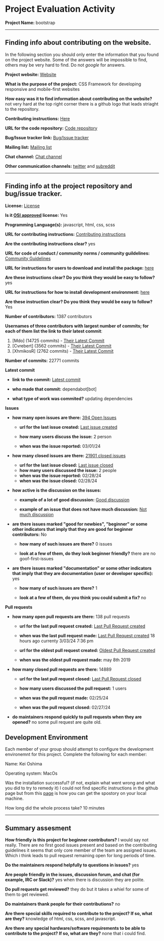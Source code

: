 # Project Evaluation Activity



__Project Name:__   bootstrap


---

## Finding info about contributing on the website.

In the following section you should only enter the information that you
found on the project website. Some of the answers will be impossible to find, others
may be very hard to find. Do not _google_ for answers.

__Project website:__ [Website](https://getbootstrap.com/)


__What is the purpose of the project:__ CSS Framework for developing responsive and mobile-first websites


__How easy was it to find information about contributing on the website?__ not very hard at the top right corner there is a github logo that leads striaght to the repository.


__Contributing instructions:__ [Here](https://github.com/twbs/bootstrap/blob/main/.github/CONTRIBUTING.md) 

__URL for the code repository:__ [Code repository](https://github.com/twbs/bootstrap/tree/main)

__Bug/Issue tracker link:__ [Bug/Issue tracker](https://github.com/twbs/bootstrap/issues)

__Mailing list:__ [Mailing list](https://blog.getbootstrap.com/)

__Chat channel:__ [Chat channel](https://discord.com/invite/bZUvakRU3M)

__Other communication channels:__ [twitter](https://twitter.com/getbootstrap) and [subreddit](https://www.reddit.com/r/bootstrap/)


---

## Finding info at the project repository and bug/issue tracker.

__License:__ [License](https://github.com/twbs/bootstrap/blob/main/LICENSE)

__Is it [OSI approved](https://opensource.org/licenses/alphabetical) license:__ Yes

__Programming Language(s):__ javascript, html, css, scss

__URL for contributing instructions:__ [Contributing instructions](https://github.com/twbs/bootstrap/blob/main/.github/CONTRIBUTING.md)

__Are the contributing instructions clear?__ yes


__URL for code of conduct / community norms / community guildelines:__ [Community Guidelines](https://github.com/twbs/bootstrap/blob/v5.3.3/CODE_OF_CONDUCT.md)

__URL for instructions for users to download and install the package:__  [here](https://getbootstrap.com/docs/5.3/getting-started/contribute/)


__Are these instructions clear? Do you think they would be easy to follow?__ yes


__URL for instructions for how to install development environment:__ [here](https://getbootstrap.com/docs/5.3/getting-started/contribute/)


__Are these instruction clear? Do you think they would be easy to follow?__ Yes 


__Number of contributors:__ 1387 contributors


__Usernames of three contributors with largest number of commits; for
each of them list the link to their latest commit__:

1. [Mdo] (14725 commits) - [Their Latest Commit](https://github.com/twbs/bootstrap/commit/a70852fb02ab4f5971272716c541f860706cd10c)
1. [Cvrebert] (3562 commits) - [Their Latest Commit](https://github.com/twbs/bootstrap/commit/6cd67779434501eed6aea4ae62f2e4499e37702e)
1. [XhmikosR] (2762 commits) - [Their Latest Commit](https://github.com/twbs/bootstrap/commit/d85a84b7b1e421105cf68edf30ce89b00264b670)


__Number of commits:__ 22771 commits

__Latest commit__ 

- __link to the commit:__ [Latest commit](https://github.com/twbs/bootstrap/commit/99562ba37c26aded816fa610210057518e13babb)

- __who made that commit:__ dependabot[bot] 

- __what type of work was commited?__ updating dependencies


__Issues__

- __how many open issues are there:__ [394 Open Issues](https://github.com/twbs/bootstrap/issues?q=is%3Aopen+is%3Aissue)

    - __url for the last issue created:__ [Last issue created](https://github.com/twbs/bootstrap/issues/39721)

    - __how many users discuss the issue:__ 2 person
    
    - __when was the issue reported:__ 03/01/24
    

- __how many closed issues are there:__ [21901 closed issues](https://github.com/twbs/bootstrap/issues?q=is%3Aissue+is%3Aclosed)
    - __url for the last issue closed:__ [Last issue closed](https://github.com/twbs/bootstrap/issues/39718)
    - __how many users discussed the issue:__ 2 people
    - __when was the issue reported:__ 02/28/24
    - __when was the issue closed:__ 02/28/24

- __how active is the discussion on the issues:__ 

    - __example of a lot of good discussion:__ [Good discussion](https://github.com/twbs/bootstrap/issues/39605)
    
    - __example of an issue that does not have much discussion:__ [Not much discussion](https://github.com/twbs/bootstrap/issues/39618)



- __are there issues marked "good for newbies", "beginner" or some other indicators that imply that they are good for beginner contributors:__  No

    - __how many of such issues are there?__ 0 issues
    
    - __look at a few of them, do they look beginner friendly?__ there are no goof-first-issues



- __are there issues marked "documentation" or some other indicators that imply that they are documentation (user or developer specific):__ yes

    - __how many of such issues are there?__ 1
    
    - __look at a few of them, do you think you could submit a fix?__ no



__Pull requests__

- __how many open pull requests are there:__ 138 pull requests

    - __url for the last pull request created:__ [Last Pull Request created](https://github.com/twbs/bootstrap/pull/39725)
    
    - __when was the last pull request made:__ [Last Pull Request created](https://github.com/twbs/bootstrap/pull/39725) 18 hours ago currenty 3/03/24 7:36 pm

    - __url for the oldest pull request created:__ [Oldest Pull Request created](https://github.com/twbs/bootstrap/pull/28744)
    
    - __when was the oldest pull request made:__ may 8th 2019

- __how many closed pull requests are there:__ 14889

    - __url for the last pull request closed:__ [Last Pull Request closed](https://github.com/twbs/bootstrap/pull/39715)
    
    - __how many users discussed the pull request:__ 1 users
    
    - __when was the pull request made:__  02/25/24
    
    - __when was the pull request closed:__ 02/27/24
    

- __do maintainers respond quickly to pull requests when they are opened?__ no some pull request are quite old.


## Development Environment 

Each member of your group should attempt to configure the development environemnt 
for this project. Complete the following for each member:

Name: Kei Oshima

Operating system: MacOs

Was the installation successful? (if not, explain what went wrong and 
what you did to try to remedy it) I could not find specific instructions in the github page but from this [page](https://getbootstrap.com/docs/5.3/getting-started/contribute/) is how you can get the spostory on your local machine.

How long did the whole process take? 10 minutes 


---


## Summary assesment
__How friendly is this project for beginner contributors?__ I would say not really. There are no first good issues present and based on the contributing guidelines it seems that only core member of the team are assigned issues. Which i think leads to pull request remaining open for long periods of time.  




__Do the maintainers respond helpfully to questions in issues?__ yes 



__Are people friendly in the issues, discussion forum, and chat (for example, IRC or Slack)?__ yes when there is discussion they are polite. 




__Do pull requests get reviewed?__ they do but it takes a whiel for some of them to get reviewed. 



__Do maintainers thank people for their contributions?__ no



__Are there special skills required to contribute to the project? If so, what are they?__ knowledge of html, css, scss, and javascript.



__Are there any special hardware/software requirements to be able to contribute to the project? If so, what are they?__ none that i could find.
